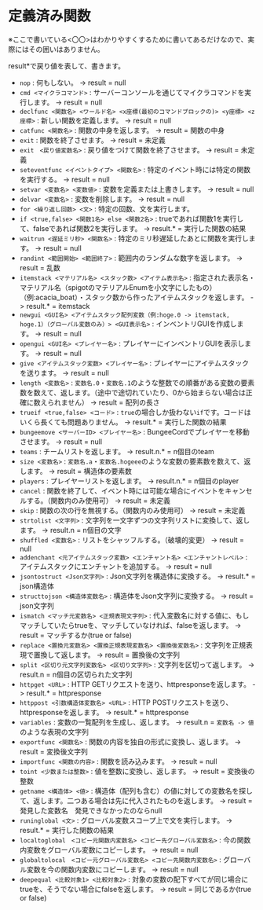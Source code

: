 # 定義済み関数
※ここで書いている\<〇〇\>はわかりやすくするために書いてあるだけなので、実際にはその囲いはありません。

result*で戻り値を表して、書きます。

- `nop` : 何もしない。 -> result = null
- `cmd <マイクラコマンド>` : サーバーコンソールを通じてマイクラコマンドを実行します。 -> result = null
- `declfunc <関数名> <ワールド名> <x座標(最初のコマンドブロックの)> <y座標> <z座標>` : 新しい関数を定義します。 -> result = null
- `catfunc <関数名>` : 関数の中身を返します。 -> result = 関数の中身
- `exit` : 関数を終了させます。 -> result = 未定義
- `exit　<戻り値変数名>` : 戻り値をつけて関数を終了させます。 -> result = 未定義
- `seteventfunc <イベントタイプ> <関数名>` : 特定のイベント時には特定の関数を実行する。 -> result = null
- `setvar <変数名> <変数値>` : 変数を定義または上書きします。 -> result = null
- `delvar <変数名>` : 変数を削除します。 -> result = null
- `for <繰り返し回数> <文>` : 特定の回数、文を実行します。
- `if <true,false> <関数1名> else <関数2名>` : trueであれば関数1を実行して、falseであれば関数2を実行します。 -> result.* = 実行した関数の結果
- `waitrun <遅延ミリ秒> <関数名>` : 特定のミリ秒遅延したあとに関数を実行します。 -> result = null
- `randint <範囲開始> <範囲終了>` : 範囲内のランダムな数字を返します。 -> result = 乱数
- `itemstack <マテリアル名> <スタック数> <アイテム表示名>` : 指定された表示名・マテリアル名（spigotのマテリアルEnumを小文字にしたもの）（例:acacia_boat）・スタック数から作ったアイテムスタックを返します。 -> result.* = itemstack
- `newgui <GUI名> <アイテムスタック配列変数（例:hoge.0 -> itemstack, hoge.1）（グローバル変数のみ）> <GUI表示名>` : インベントリGUIを作成します。 -> result = null
- `opengui <GUI名> <プレイヤー名>` : プレイヤーにインベントリGUIを表示します。 -> result = null
- `give <アイテムスタック変数> <プレイヤー名>` : プレイヤーにアイテムスタックを送ります。 -> result = null
- `length <変数名>` : `変数名.0`・`変数名.1`のような整数での順番がある変数の要素数を数えて、返します。（途中で途切れていたり、0から始まらない場合は正確に数えられません） -> result = 配列の長さ
- `trueif <true,false> <コード>` : `true`の場合しか扱わない`if`です。コードはいくら長くても問題ありません。 -> result.* = 実行した関数の結果
- `bungeemove <サーバーID> <プレイヤー名>` : BungeeCordでプレイヤーを移動させます。 -> result = null
- `teams` : チームリストを返します。 -> result.n.* = n個目のteam
- `size <変数名>` : `変数名.a`・`変数名.hogeee`のような変数の要素数を数えて、返します。 -> result = 構造体の要素数
- `players` : プレイヤーリストを返します。 -> result.n.*  = n個目のplayer
- `cancel` : 関数を終了して、イベント時には可能な場合にイベントをキャンセルする。（関数内のみ使用可） -> result = 未定義
- `skip` : 関数の次の行を無視する。（関数内のみ使用可） -> result = 未定義
- `strtolist <文字列>` : 文字列を一文字ずつの文字列リストに変換して、返します。 -> result.n = n個目の文字
- `shuffled <変数名>` : リストをシャッフルする。（破壊的変更） -> result = null
- `addenchant <元アイテムスタック変数> <エンチャント名> <エンチャントレベル>` : アイテムスタックにエンチャントを追加する。 -> result = null
- `jsontostruct <Json文字列>` : Json文字列を構造体に変換する。 -> result.* = json構造体
- `structtojson <構造体変数名>` : 構造体をJson文字列に変換する。 -> result = json文字列
- `ismatch <マッチ元変数名> <正規表現文字列>` : 代入変数名に対する値に、もしマッチしていたらtrueを、マッチしていなければ、falseを返します。 -> result = マッチするか(true or false)
- `replace <置換元変数名> <置換正規表現変数名> <置換後変数名>` : 文字列を正規表現で置換して返します。 -> result = 置換後の文字列
- `split <区切り元文字列変数名> <区切り文字列>` : 文字列を区切って返します。 -> result.n = n個目の区切られた文字列
- `httpget <URL>` : HTTP GETリクエストを送り、httpresponseを返します。 -> result.* = httpresponse
- `httppost <引数構造体変数名> <URL>` : HTTP POSTリクエストを送り、httpresponseを返します。 -> result.* = httpresponse
- `variables` : 変数の一覧配列を生成し、返します。 -> result.n = `変数名 -> 値`のような表現の文字列
- `exportfunc <関数名>` : 関数の内容を独自の形式に変換し、返します。 -> result = 変換後文字列
- `importfunc <関数の内容>` : 関数を読み込みます。 -> result = null
- `toint <少数または整数>` : 値を整数に変換し、返します。 -> result = 変換後の整数
- `getname <構造体> <値>` : 構造体（配列も含む）の値に対しての変数名を探して、返します。二つある場合は先に代入されたものを返します。 -> result = 発見した変数名　発見できなかったのならnull
- `runinglobal <文>` : グローバル変数スコープ上で文を実行します。 -> result.* = 実行した関数の結果
- `localtoglobal　<コピー元関数内変数名> <コピー先グローバル変数名>` : 今の関数内変数をグローバル変数にコピーします。 -> result = null
- `globaltolocal　<コピー元グローバル変数名> <コピー先関数内変数名>` : グローバル変数を今の関数内変数にコピーします。 -> result = null
- `deepequal <比較対象1> <比較対象2>` : 対象の変数の配下すべてが同じ場合にtrueを、そうでない場合にfalseを返します。 -> result = 同じであるか(true or false)